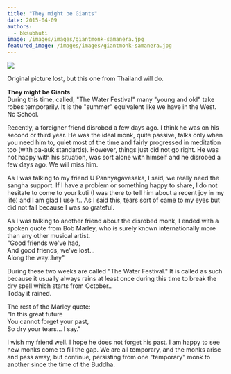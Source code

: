 ```yaml
---
title: "They might be Giants"
date: 2015-04-09
authors: 
  - bksubhuti
image: /images/images/giantmonk-samanera.jpg
featured_image: /images/images/giantmonk-samanera.jpg
---
```


![](/images/giantmonk-samanera.jpg)

Original picture lost, but this one from Thailand will do.

**They might be Giants**  
During this time, called, "The Water Festival" many "young and old" take robes temporarily. It is the "summer" equivalent like we have in the West. No School.

Recently, a foreigner friend disrobed a few days ago. I think he was on his second or third year. He was the ideal monk, quite passive, talks only when you need him to, quiet most of the time and fairly progressed in meditation too (with pa-auk standards). However, things just did not go right. He was not happy with his situation, was sort alone with himself and he disrobed a few days ago. We will miss him.

As I was talking to my friend U Pannyagavesaka, I said, we really need the sangha support. If I have a problem or something happy to share, I do not hesitate to come to your kuti (I was there to tell him about a recent joy in my life) and I am glad I use it.. As I said this, tears sort of came to my eyes but did not fall because I was so grateful.

As I was talking to another friend about the disrobed monk, I ended with a spoken quote from Bob Marley, who is surely known internationally more than any other musical artist.  
"Good friends we've had,  
And good friends, we've lost...  
Along the way..hey"

During these two weeks are called "The Water Festival." It is called as such because it usually always rains at least once during this time to break the dry spell which starts from October..  
Today it rained.

The rest of the Marley quote:  
"In this great future  
You cannot forget your past,  
So dry your tears... I say."

I wish my friend well. I hope he does not forget his past. I am happy to see new monks come to fill the gap. We are all temporary, and the monks arise and pass away, but continue, persisting from one "temporary" monk to another since the time of the Buddha.